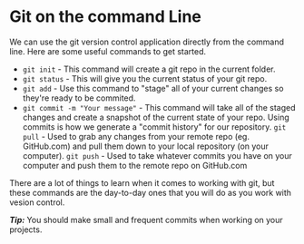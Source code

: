 # Git on the command Line

We can use the git version control application directly from the command line.
Here are some useful commands to get started.

- `git init` - This command will create a git repo in the current folder.
- `git status` - This will give you the current status of your git repo.
- `git add` - Use this command to "stage" all of your current changes so they're
  ready to be commited.
- `git commit -m "Your message"` - This command will take all of the staged
  changes and create a snapshot of the current state of your repo. Using commits
  is how we generate a "commit history" for our repository. `git pull` - Used to
  grab any changes from your remote repo (eg. GitHub.com) and pull them down to
  your local repository (on your computer). `git push` - Used to take whatever
  commits you have on your computer and push them to the remote repo on
  GitHub.com

There are a lot of things to learn when it comes to working with git, but these
commands are the day-to-day ones that you will do as you work with vesion
control.

**_Tip:_** You should make small and frequent commits when working on your
projects.
